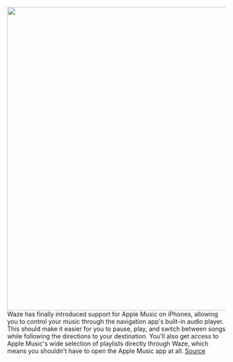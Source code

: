 <img src='https://cdn.vox-cdn.com/thumbor/hhxhRDaPtvVdvhp-wzMWiYXSUNk=/0x0:2094x862/1200x800/filters:focal(880x264:1214x598)/cdn.vox-cdn.com/uploads/chorus_image/image/70905182/waze_apple_music_integration.0.png' width='700px' /><br/>
Waze has finally introduced support for Apple Music on iPhones, allowing you to control your music through the navigation app's built-in audio player. This should make it easier for you to pause, play, and switch between songs while following the directions to your destination. You'll also get access to Apple Music's wide selection of playlists directly through Waze, which means you shouldn't have to open the Apple Music app at all.
<a href='https://www.theverge.com/2022/5/24/23139685/waze-apple-music-navigation-streaming-control'> Source <a/>